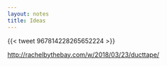```yaml
---
layout: notes
title: Ideas
---
```


{{< tweet 967814228265652224 >}}

http://rachelbythebay.com/w/2018/03/23/ducttape/
